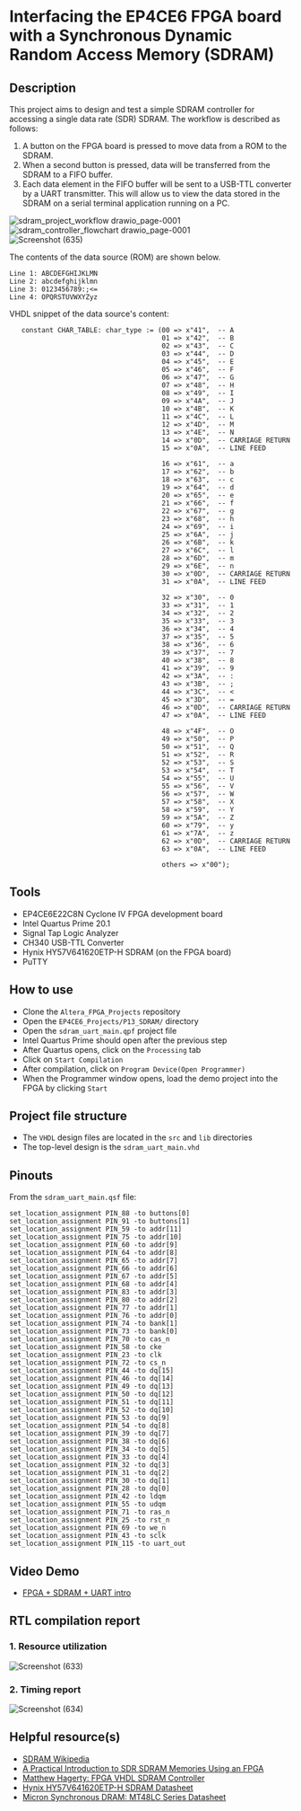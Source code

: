 # Interfacing the EP4CE6 FPGA board with a Synchronous Dynamic Random Access Memory (SDRAM)  
 
## Description    
This project aims to design and test a simple SDRAM controller for accessing a single data rate (SDR) SDRAM. The workflow is described as follows:
1. A button on the FPGA board is pressed to move data from a ROM to the SDRAM.  
2. When a second button is pressed, data will be transferred from the SDRAM to a FIFO buffer.  
3. Each data element in the FIFO buffer will be sent to a USB-TTL converter by a UART transmitter. This will allow us to view the data stored in the SDRAM on a serial terminal application running on a PC.  

![sdram_project_workflow drawio_page-0001](https://github.com/user-attachments/assets/122e7276-f202-42e0-8e87-cd13c988150d)   
![sdram_controller_flowchart drawio_page-0001](https://github.com/user-attachments/assets/e37ddb11-f410-4444-a604-42459584f0f3)   
![Screenshot (635)](https://github.com/user-attachments/assets/d2ff5056-06fe-4801-97c6-8372c032a13a)  

The contents of the data source (ROM) are shown below.
```
Line 1: ABCDEFGHIJKLMN  
Line 2: abcdefghijklmn  
Line 3: 0123456789:;<=  
Line 4: OPQRSTUVWXYZyz  
```
VHDL snippet of the data source's content:  
```
   constant CHAR_TABLE: char_type := (00 => x"41",  -- A
                                      01 => x"42",  -- B
                                      02 => x"43",  -- C
                                      03 => x"44",  -- D
                                      04 => x"45",  -- E
                                      05 => x"46",  -- F
                                      06 => x"47",  -- G
                                      07 => x"48",  -- H
                                      08 => x"49",  -- I
                                      09 => x"4A",  -- J
                                      10 => x"4B",  -- K
                                      11 => x"4C",  -- L
                                      12 => x"4D",  -- M
                                      13 => x"4E",  -- N
                                      14 => x"0D",  -- CARRIAGE RETURN
                                      15 => x"0A",  -- LINE FEED
                                       
                                      16 => x"61",  -- a
                                      17 => x"62",  -- b
                                      18 => x"63",  -- c
                                      19 => x"64",  -- d
                                      20 => x"65",  -- e
                                      21 => x"66",  -- f
                                      22 => x"67",  -- g
                                      23 => x"68",  -- h
                                      24 => x"69",  -- i
                                      25 => x"6A",  -- j
                                      26 => x"6B",  -- k
                                      27 => x"6C",  -- l
                                      28 => x"6D",  -- m
                                      29 => x"6E",  -- n
                                      30 => x"0D",  -- CARRIAGE RETURN
                                      31 => x"0A",  -- LINE FEED
                                       
                                      32 => x"30",  -- 0
                                      33 => x"31",  -- 1
                                      34 => x"32",  -- 2
                                      35 => x"33",  -- 3
                                      36 => x"34",  -- 4
                                      37 => x"35",  -- 5
                                      38 => x"36",  -- 6
                                      39 => x"37",  -- 7
                                      40 => x"38",  -- 8
                                      41 => x"39",  -- 9
                                      42 => x"3A",  -- :
                                      43 => x"3B",  -- ;
                                      44 => x"3C",  -- <
                                      45 => x"3D",  -- =
                                      46 => x"0D",  -- CARRIAGE RETURN 
                                      47 => x"0A",  -- LINE FEED
                                       
                                      48 => x"4F",  -- O
                                      49 => x"50",  -- P
                                      50 => x"51",  -- Q
                                      51 => x"52",  -- R
                                      52 => x"53",  -- S
                                      53 => x"54",  -- T
                                      54 => x"55",  -- U
                                      55 => x"56",  -- V
                                      56 => x"57",  -- W
                                      57 => x"58",  -- X
                                      58 => x"59",  -- Y
                                      59 => x"5A",  -- Z
                                      60 => x"79",  -- y
                                      61 => x"7A",  -- z
                                      62 => x"0D",  -- CARRIAGE RETURN
                                      63 => x"0A",  -- LINE FEED
                                      
                                      others => x"00");
```

## Tools  
- EP4CE6E22C8N Cyclone IV FPGA development board
- Intel Quartus Prime 20.1
- Signal Tap Logic Analyzer 
- CH340 USB-TTL Converter
- Hynix HY57V641620ETP-H SDRAM (on the FPGA board)
- PuTTY

## How to use  
- Clone the ``Altera_FPGA_Projects`` repository  
- Open the ``EP4CE6_Projects/P13_SDRAM/`` directory  
- Open the ``sdram_uart_main.qpf`` project file  
- Intel Quartus Prime should open after the previous step  
- After Quartus opens, click on the ``Processing`` tab  
- Click on ``Start Compilation``  
- After compilation, click on ``Program Device(Open Programmer)``  
- When the Programmer window opens, load the demo project into the FPGA by clicking ``Start`` 

## Project file structure  
- The ``VHDL`` design files are located in the ``src`` and ``lib`` directories  
- The top-level design is the ``sdram_uart_main.vhd``  

## Pinouts   
From the ``sdram_uart_main.qsf`` file:
```
set_location_assignment PIN_88 -to buttons[0]
set_location_assignment PIN_91 -to buttons[1]
set_location_assignment PIN_59 -to addr[11]
set_location_assignment PIN_75 -to addr[10]
set_location_assignment PIN_60 -to addr[9]
set_location_assignment PIN_64 -to addr[8]
set_location_assignment PIN_65 -to addr[7]
set_location_assignment PIN_66 -to addr[6]
set_location_assignment PIN_67 -to addr[5]
set_location_assignment PIN_68 -to addr[4]
set_location_assignment PIN_83 -to addr[3]
set_location_assignment PIN_80 -to addr[2]
set_location_assignment PIN_77 -to addr[1]
set_location_assignment PIN_76 -to addr[0]
set_location_assignment PIN_74 -to bank[1]
set_location_assignment PIN_73 -to bank[0]
set_location_assignment PIN_70 -to cas_n
set_location_assignment PIN_58 -to cke
set_location_assignment PIN_23 -to clk
set_location_assignment PIN_72 -to cs_n
set_location_assignment PIN_44 -to dq[15]
set_location_assignment PIN_46 -to dq[14]
set_location_assignment PIN_49 -to dq[13]
set_location_assignment PIN_50 -to dq[12]
set_location_assignment PIN_51 -to dq[11]
set_location_assignment PIN_52 -to dq[10]
set_location_assignment PIN_53 -to dq[9]
set_location_assignment PIN_54 -to dq[8]
set_location_assignment PIN_39 -to dq[7]
set_location_assignment PIN_38 -to dq[6]
set_location_assignment PIN_34 -to dq[5]
set_location_assignment PIN_33 -to dq[4]
set_location_assignment PIN_32 -to dq[3]
set_location_assignment PIN_31 -to dq[2]
set_location_assignment PIN_30 -to dq[1]
set_location_assignment PIN_28 -to dq[0]
set_location_assignment PIN_42 -to ldqm
set_location_assignment PIN_55 -to udqm
set_location_assignment PIN_71 -to ras_n
set_location_assignment PIN_25 -to rst_n
set_location_assignment PIN_69 -to we_n
set_location_assignment PIN_43 -to sclk
set_location_assignment PIN_115 -to uart_out
```

## Video Demo  
- [FPGA + SDRAM + UART intro](https://drive.google.com/file/d/1Q0aF_pKKTpE8kjtteRTlMMbw9UD-2cdN/view?usp=sharing)

## RTL compilation report
### 1. Resource utilization    
![Screenshot (633)](https://github.com/user-attachments/assets/6152fa4e-2398-42bd-9f61-644ceef6163c)  

### 2. Timing report  
![Screenshot (634)](https://github.com/user-attachments/assets/811ff500-41d0-45fe-9b29-d8f1cc9fa9b2)  

## Helpful resource(s)  
- [SDRAM Wikipedia](https://en.wikipedia.org/wiki/Synchronous_dynamic_random-access_memory)
- [A Practical Introduction to SDR SDRAM Memories Using an FPGA](https://www.hackster.io/salvador-canas/a-practical-introduction-to-sdr-sdram-memories-using-an-fpga-8f5949)    
- [Matthew Hagerty: FPGA VHDL SDRAM Controller](https://dnotq.io/sdram/sdram.html)
- [Hynix HY57V641620ETP-H SDRAM Datasheet](https://drive.google.com/file/d/1KJ6eZQNpEoCSRrVL5XWgRT3wEJ9XMWKl/view?usp=sharing)
- [Micron Synchronous DRAM: MT48LC Series Datasheet](https://drive.google.com/file/d/1-jcAcKIaVkb3LXomLF-RawIMkeygFJGp/view?usp=sharing)     
